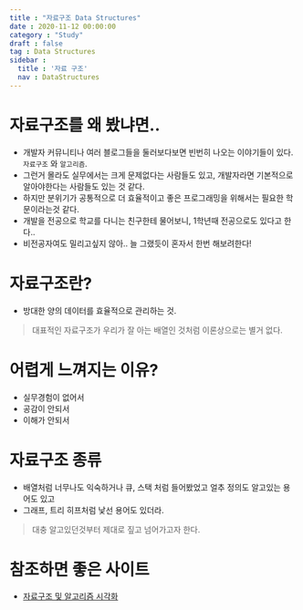```yaml
---
title : "자료구조 Data Structures"
date : 2020-11-12 00:00:00
category : "Study"
draft : false
tag : Data Structures
sidebar : 
  title : '자료 구조'
  nav : DataStructures
--- 
```


# 자료구조를 왜 봤냐면..
* 개발자 커뮤니티나 여러 블로그들을 둘러보다보면 빈번히 나오는 이야기들이 있다. `자료구조` 와 `알고리즘`.
* 그런거 몰라도 실무에서는 크게 문제없다는 사람들도 있고, 개발자라면 기본적으로 알아야한다는 사람들도 있는 것 같다.
* 하지만 분위기가 공통적으로 더 효율적이고 좋은 프로그래밍을 위해서는 필요한 학문이라는것 같다.
* 개발을 전공으로 학교를 다니는 친구한테 물어보니, 1학년때 전공으로도 있다고 한다..
* 비전공자여도 밀리고싶지 않아.. 늘 그랬듯이 혼자서 한번 해보려한다!

# 자료구조란?
* 방대한 양의 데이터를 효율적으로 관리하는 것.
> 대표적인 자료구조가 우리가 잘 아는 배열인 것처럼 이론상으로는 별거 없다.

# 어렵게 느껴지는 이유?
* 실무경험이 없어서
* 공감이 안되서
* 이해가 안되서

# 자료구조 종류
* 배열처럼 너무나도 익숙하거나 큐, 스택 처럼 들어봤었고 얼추 정의도 알고있는 용어도 있고
* 그래프, 트리 히프처럼 낯선 용어도 있더라.

> 대충 알고있던것부터 제대로 짚고 넘어가고자 한다.

# 참조하면 좋은 사이트
* [자료구조 및 알고리즘 시각화](https://visualgo.net/ko)